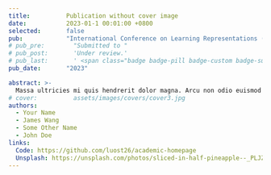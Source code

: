 ```yaml
---
title:          Publication without cover image
date:           2023-01-1 00:01:00 +0800
selected:       false
pub:            "International Conference on Learning Representations (ICLR)"
# pub_pre:        "Submitted to "
# pub_post:       'Under review.'
# pub_last:       ' <span class="badge badge-pill badge-custom badge-success">Spotlight</span>'
pub_date:       "2023"

abstract: >-
  Massa ultricies mi quis hendrerit dolor magna. Arcu non odio euismod lacinia at quis risus sed. Et tortor at risus viverra. Enim neque volutpat ac tincidunt. Dictum varius duis at consectetur lorem donec.
# cover:          assets/images/covers/cover3.jpg
authors:
  - Your Name
  - James Wang
  - Some Other Name
  - John Doe
links:
  Code: https://github.com/luost26/academic-homepage
  Unsplash: https://unsplash.com/photos/sliced-in-half-pineapple--_PLJZmHZzk
---
```


